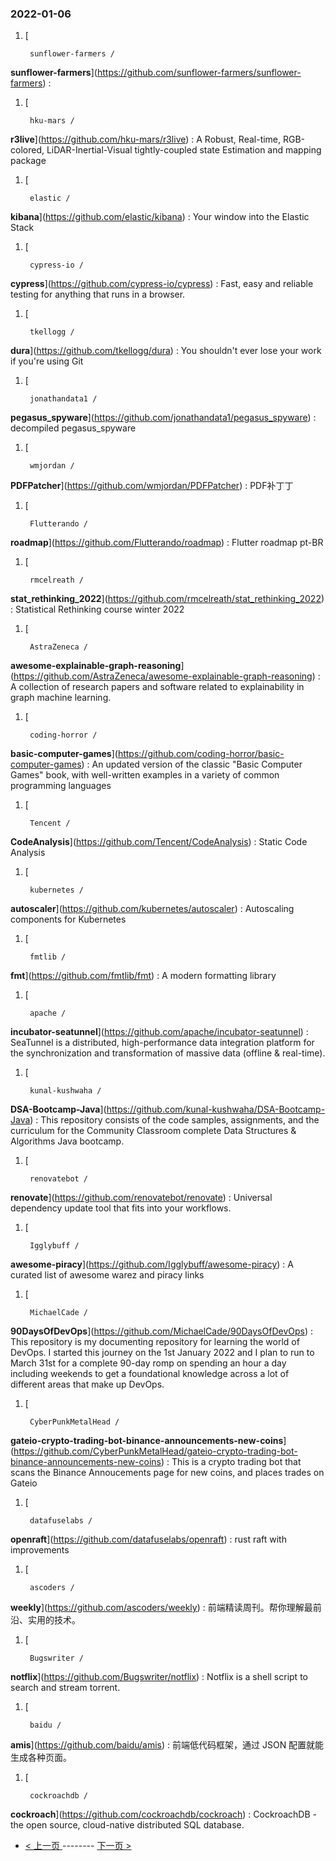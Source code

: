 ### 2022-01-06 
1. [
    

        sunflower-farmers /
**sunflower-farmers**](https://github.com/sunflower-farmers/sunflower-farmers) : 
1. [
    

        hku-mars /
**r3live**](https://github.com/hku-mars/r3live) : A Robust, Real-time, RGB-colored, LiDAR-Inertial-Visual tightly-coupled state Estimation and mapping package
1. [
    

        elastic /
**kibana**](https://github.com/elastic/kibana) : Your window into the Elastic Stack
1. [
    

        cypress-io /
**cypress**](https://github.com/cypress-io/cypress) : Fast, easy and reliable testing for anything that runs in a browser.
1. [
    

        tkellogg /
**dura**](https://github.com/tkellogg/dura) : You shouldn't ever lose your work if you're using Git
1. [
    

        jonathandata1 /
**pegasus_spyware**](https://github.com/jonathandata1/pegasus_spyware) : decompiled pegasus_spyware
1. [
    

        wmjordan /
**PDFPatcher**](https://github.com/wmjordan/PDFPatcher) : PDF补丁丁
1. [
    

        Flutterando /
**roadmap**](https://github.com/Flutterando/roadmap) : Flutter roadmap pt-BR
1. [
    

        rmcelreath /
**stat_rethinking_2022**](https://github.com/rmcelreath/stat_rethinking_2022) : Statistical Rethinking course winter 2022
1. [
    

        AstraZeneca /
**awesome-explainable-graph-reasoning**](https://github.com/AstraZeneca/awesome-explainable-graph-reasoning) : A collection of research papers and software related to explainability in graph machine learning.
1. [
    

        coding-horror /
**basic-computer-games**](https://github.com/coding-horror/basic-computer-games) : An updated version of the classic "Basic Computer Games" book, with well-written examples in a variety of common programming languages
1. [
    

        Tencent /
**CodeAnalysis**](https://github.com/Tencent/CodeAnalysis) : Static Code Analysis
1. [
    

        kubernetes /
**autoscaler**](https://github.com/kubernetes/autoscaler) : Autoscaling components for Kubernetes
1. [
    

        fmtlib /
**fmt**](https://github.com/fmtlib/fmt) : A modern formatting library
1. [
    

        apache /
**incubator-seatunnel**](https://github.com/apache/incubator-seatunnel) : SeaTunnel is a distributed, high-performance data integration platform for the synchronization and transformation of massive data (offline & real-time).
1. [
    

        kunal-kushwaha /
**DSA-Bootcamp-Java**](https://github.com/kunal-kushwaha/DSA-Bootcamp-Java) : This repository consists of the code samples, assignments, and the curriculum for the Community Classroom complete Data Structures & Algorithms Java bootcamp.
1. [
    

        renovatebot /
**renovate**](https://github.com/renovatebot/renovate) : Universal dependency update tool that fits into your workflows.
1. [
    

        Igglybuff /
**awesome-piracy**](https://github.com/Igglybuff/awesome-piracy) : A curated list of awesome warez and piracy links
1. [
    

        MichaelCade /
**90DaysOfDevOps**](https://github.com/MichaelCade/90DaysOfDevOps) : This repository is my documenting repository for learning the world of DevOps. I started this journey on the 1st January 2022 and I plan to run to March 31st for a complete 90-day romp on spending an hour a day including weekends to get a foundational knowledge across a lot of different areas that make up DevOps.
1. [
    

        CyberPunkMetalHead /
**gateio-crypto-trading-bot-binance-announcements-new-coins**](https://github.com/CyberPunkMetalHead/gateio-crypto-trading-bot-binance-announcements-new-coins) : This is a crypto trading bot that scans the Binance Annoucements page for new coins, and places trades on Gateio
1. [
    

        datafuselabs /
**openraft**](https://github.com/datafuselabs/openraft) : rust raft with improvements
1. [
    

        ascoders /
**weekly**](https://github.com/ascoders/weekly) : 前端精读周刊。帮你理解最前沿、实用的技术。
1. [
    

        Bugswriter /
**notflix**](https://github.com/Bugswriter/notflix) : Notflix is a shell script to search and stream torrent.
1. [
    

        baidu /
**amis**](https://github.com/baidu/amis) : 前端低代码框架，通过 JSON 配置就能生成各种页面。
1. [
    

        cockroachdb /
**cockroach**](https://github.com/cockroachdb/cockroach) : CockroachDB - the open source, cloud-native distributed SQL database. 

- [ < 上一页 ](https://github.com/able8/github-trending-daily-record/blob/master/2022-01-05.md) -------- [ 下一页 > ](https://github.com/able8/github-trending-daily-record/blob/master/2022-01-07.md)